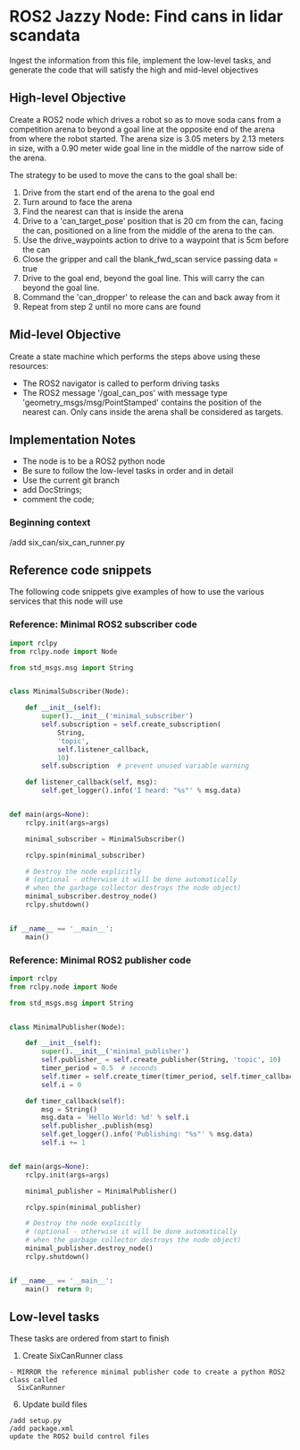 # ROS2 Jazzy Node: Find cans in lidar scandata

Ingest the information from this file, implement the low-level tasks, and generate
the code that will satisfy the high and mid-level objectives

## High-level Objective

Create a ROS2 node which drives a robot so as to move soda cans from a competition
arena to beyond a goal line at the opposite end of the arena from where the robot started.
The arena size is 3.05 meters by 2.13 meters in size, with a 0.90 meter wide goal line in
the middle of the narrow side of the arena.

The strategy to be used to move the cans to the goal shall be:

1. Drive from the start end of the arena to the goal end 
2. Turn around to face the arena
3. Find the nearest can that is inside the arena
4. Drive to a 'can_target_pose' position that is 20 cm from the can,
facing the can, positioned on a line from the middle of the arena to the can.
5. Use the drive_waypoints action to drive to a waypoint that is 5cm before the can
6. Close the gripper and call the blank_fwd_scan service passing data = true
7. Drive to the goal end, beyond the goal line. This will carry the can beyond the goal line.
8. Command the 'can_dropper' to release the can and back away from it
9. Repeat from step 2 until no more cans are found  

## Mid-level Objective

Create a state machine which performs the steps above using these resources:
- The ROS2 navigator is called to perform driving tasks
- The ROS2 message '/goal_can_pos' with message type 'geometry_msgs/msg/PointStamped'
contains the position of the nearest can. Only cans inside the arena shall be considered
as targets.

## Implementation Notes
- The node is to be a ROS2 python node
- Be sure to follow the low-level tasks in order and in detail
- Use the current git branch
- add DocStrings;
- comment the code;

### Beginning context

/add six_can/six_can_runner.py

## Reference code snippets

The following code snippets give examples of how to use the various services that this node will use

### Reference: Minimal ROS2 subscriber code

```python
import rclpy
from rclpy.node import Node

from std_msgs.msg import String


class MinimalSubscriber(Node):

    def __init__(self):
        super().__init__('minimal_subscriber')
        self.subscription = self.create_subscription(
            String,
            'topic',
            self.listener_callback,
            10)
        self.subscription  # prevent unused variable warning

    def listener_callback(self, msg):
        self.get_logger().info('I heard: "%s"' % msg.data)


def main(args=None):
    rclpy.init(args=args)

    minimal_subscriber = MinimalSubscriber()

    rclpy.spin(minimal_subscriber)

    # Destroy the node explicitly
    # (optional - otherwise it will be done automatically
    # when the garbage collector destroys the node object)
    minimal_subscriber.destroy_node()
    rclpy.shutdown()


if __name__ == '__main__':
    main()
```

### Reference: Minimal ROS2 publisher code

```python
import rclpy
from rclpy.node import Node

from std_msgs.msg import String


class MinimalPublisher(Node):

    def __init__(self):
        super().__init__('minimal_publisher')
        self.publisher_ = self.create_publisher(String, 'topic', 10)
        timer_period = 0.5  # seconds
        self.timer = self.create_timer(timer_period, self.timer_callback)
        self.i = 0

    def timer_callback(self):
        msg = String()
        msg.data = 'Hello World: %d' % self.i
        self.publisher_.publish(msg)
        self.get_logger().info('Publishing: "%s"' % msg.data)
        self.i += 1


def main(args=None):
    rclpy.init(args=args)

    minimal_publisher = MinimalPublisher()

    rclpy.spin(minimal_publisher)

    # Destroy the node explicitly
    # (optional - otherwise it will be done automatically
    # when the garbage collector destroys the node object)
    minimal_publisher.destroy_node()
    rclpy.shutdown()


if __name__ == '__main__':
    main()  return 0;
```

## Low-level tasks

These tasks are ordered from start to finish

1. Create SixCanRunner class

```aider
- MIRROR the reference minimal publisher code to create a python ROS2 class called
  SixCanRunner
```


6. Update build files

```aider
/add setup.py
/add package.xml
update the ROS2 build control files
```

